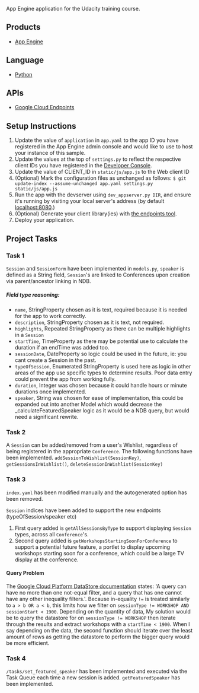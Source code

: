 App Engine application for the Udacity training course.

## Products
- [App Engine][1]

## Language
- [Python][2]

## APIs
- [Google Cloud Endpoints][3]

## Setup Instructions
1. Update the value of `application` in `app.yaml` to the app ID you
   have registered in the App Engine admin console and would like to use to host
   your instance of this sample.
1. Update the values at the top of `settings.py` to
   reflect the respective client IDs you have registered in the
   [Developer Console][4].
1. Update the value of CLIENT_ID in `static/js/app.js` to the Web client ID
1. (Optional) Mark the configuration files as unchanged as follows:
   `$ git update-index --assume-unchanged app.yaml settings.py static/js/app.js`
1. Run the app with the devserver using `dev_appserver.py DIR`, and ensure it's running by visiting your local server's address (by default [localhost:8080][5].)
1. (Optional) Generate your client library(ies) with [the endpoints tool][6].
1. Deploy your application.


## Project Tasks
### Task 1
`Session` and `SessionForm` have been implemented in `models.py`, `speaker` is defined as a String field, `Session`'s are linked to Conferences upon creation via parent/ancestor linking in NDB.
##### Field type reasoning:
* `name`, StringProperty chosen as it is text, required because it is needed for the app to work correctly.
* `description`, StringProperty chosen as it is text, not required.
* `highlights`, Repeated StringProperty as there can be multiple highlights in a `Session`
* `startTime`, TimeProperty as there may be potential use to calculate the duration if an endTime was added too.
* `sessionDate`, DateProperty so logic could be used in the future, ie: you cant create a Session in the past.
* `typeOfSession`, Enumerated StringProperty is used here as logic in other areas of the app use specific types to determine results. Poor data entry could prevent the app from working fully.
* `duration`, Integer was chosen because it could handle hours or minute durations once implemented.
* `speaker`, String was chosen for ease of implementation, this could be expanded out into another Model which would decrease the _calculateFeaturedSpeaker logic as it would be a NDB query, but would need a significant rewrite.

### Task 2
A `Session` can be added/removed from a user's Wishlist, regardless of being registered
in the appropriate `Conference`.
The following functions have been implemented. `addSessionToWishlist(SessionKey)`, `getSessionsInWishlist()`, `deleteSessionInWishlist(SessionKey)`

### Task 3
`index.yaml` has been modified manually and the autogenerated option has been removed.

`Session` indices have been added to support the new endpoints (typeOfSession/speaker etc)

1. First query added is `getAllSessionsByType` to support displaying `Session` types, across all `Conference`'s. 
1. Second query added is `getWorkshopsStartingSoonForConference` to support a potential future feature, a portlet
   to display upcoming workshops starting soon for a conference, which could be a large TV display at the conference.

#### Query Problem
  The [Google Cloud Platform DataStore documentation][7] states: 'A query can have no more than one 
  not-equal filter, and a query that has one cannot have any other inequality filters.'. Because in-equality `!=` is treated
  similarly to `a > b OR a < b`, this limits how we filter on `sessionType != WORKSHOP AND sessionStart < 1900`. Depending on
  the quantity of data, My solution would be to query the datastore for on `sessionType != WORKSHOP` then iterate through
  the results and extract workshops with a `startTime < 1900`. When I say depending on the data, the second function should
  iterate over the least amount of rows as getting the datastore to perform the bigger query would be more efficient.
        
### Task 4
`/tasks/set_featured_speaker` has been implemented and executed via the Task Queue each time a new session is added.
`getFeaturedSpeaker` has been implemented.


[1]: https://developers.google.com/appengine
[2]: http://python.org
[3]: https://developers.google.com/appengine/docs/python/endpoints/
[4]: https://console.developers.google.com/
[5]: https://localhost:8080/
[6]: https://developers.google.com/appengine/docs/python/endpoints/endpoints_tool
[7]: https://cloud.google.com/appengine/docs/python/datastore/queries
